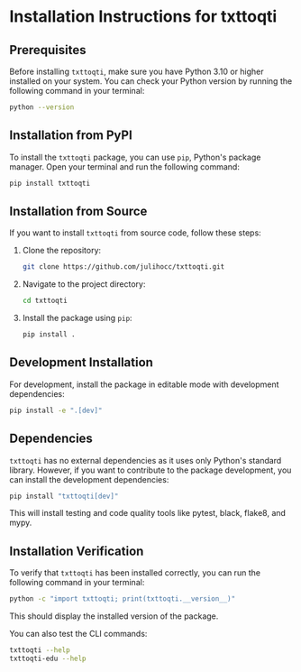 # Installation Instructions for txttoqti

## Prerequisites

Before installing `txttoqti`, make sure you have Python 3.10 or higher installed on your system. You can check your Python version by running the following command in your terminal:

```bash
python --version
```

## Installation from PyPI

To install the `txttoqti` package, you can use `pip`, Python's package manager. Open your terminal and run the following command:

```bash
pip install txttoqti
```

## Installation from Source

If you want to install `txttoqti` from source code, follow these steps:

1. Clone the repository:

   ```bash
   git clone https://github.com/julihocc/txttoqti.git
   ```

2. Navigate to the project directory:

   ```bash
   cd txttoqti
   ```

3. Install the package using `pip`:

   ```bash
   pip install .
   ```

## Development Installation

For development, install the package in editable mode with development dependencies:

```bash
pip install -e ".[dev]"
```

## Dependencies

`txttoqti` has no external dependencies as it uses only Python's standard library. However, if you want to contribute to the package development, you can install the development dependencies:

```bash
pip install "txttoqti[dev]"
```

This will install testing and code quality tools like pytest, black, flake8, and mypy.

## Installation Verification

To verify that `txttoqti` has been installed correctly, you can run the following command in your terminal:

```bash
python -c "import txttoqti; print(txttoqti.__version__)"
```

This should display the installed version of the package.

You can also test the CLI commands:

```bash
txttoqti --help
txttoqti-edu --help
```